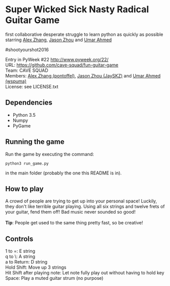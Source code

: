 # Super Wicked Sick Nasty Radical Guitar Game

first collaborative desperate struggle to learn python as quickly as possible starring [Alex Zhang](https://github.com/pontoffel/), [Jason Zhou](https://github.com/JaySKZ/) and [Umar Ahmed](https://github.com/UmarAhmed/)

\#shootyourshot2016

Entry in PyWeek #22  <http://www.pyweek.org/22/>
<br>
URL: https://github.com/cave-squad/fun-guitar-game
<br>
Team: CAVE SQUAD
<br>
Members: [Alex Zhang (pontoffel)](https://github.com/pontoffel/), [Jason Zhou (JaySKZ)](https://github.com/JaySKZ/) and [Umar Ahmed (wspuma)](https://github.com/UmarAhmed/)
<br>
License: see LICENSE.txt

Dependencies
------------
- Python 3.5
- Numpy
- PyGame


Running the game
----------------

Run the game by executing the command:

	python3 run_game.py

in the main folder (probably the one this README is in).

How to play
-----------

A crowd of people are trying to get up into your personal space! Luckily, they don't like terrible guitar playing. Using all six strings and twelve frets of your guitar, fend them off! Bad music never sounded so good!
<br><br>
**Tip**: People get used to the same thing pretty fast, so be creative!

Controls
--------

1 to =: E string
<br> 
q to \\: A string 
<br>
a to Return: D string
<br>
Hold Shift: Move up 3 strings
<br>
Hit Shift after playing note: Let note fully play out without having to hold key
<br>
Space: Play a muted guitar strum (no purpose)




